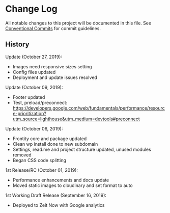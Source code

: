 # Change Log

All notable changes to this project will be documented in this file.
See [Conventional Commits](https://conventionalcommits.org) for commit guidelines.


## History

Update (October 27, 2019):  
- Images need responsive sizes setting 
- Config files updated
- Deployment and update issues resolved

Update (October 09, 2019):  
- Footer updated
- Test, preload/preconnect: https://developers.google.com/web/fundamentals/performance/resource-prioritization?utm_source=lighthouse&utm_medium=devtools#preconnect


Update (October 06, 2019):  
- Frontity core and package updated
- Clean wp install done to new subdomain
- Settings, read.me and project structure updated, unused modules removed
- Began CSS code splitting

1st Release/RC (October 01, 2019):  
- Performance enhancements and docs update  
- Moved static images to cloudinary and set format to auto

1st Working Draft Release (September 16, 2019):  
- Deployed to Zeit Now with Google analytics  